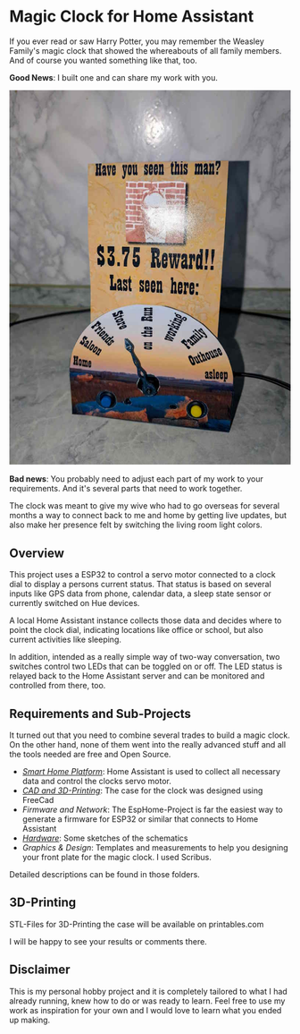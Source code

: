 # Magic Clock for Home Assistant

If you ever read or saw Harry Potter, you may remember the Weasley Family's magic clock that showed the whereabouts of all family members.
And of course you wanted something like that, too.

**Good News**: I built one and can share my work with you.

![Magic Clock Final](magic_clock.jpg)

**Bad news**: You probably need to adjust each part of my work to your requirements. And it's several parts that need to work together.

The clock was meant to give my wive who had to go overseas for several months a way to connect back to me and home by getting live updates, but also make her presence felt by switching the living room light colors.

## Overview

This project uses a ESP32 to control a servo motor connected to a clock dial to display a persons current status. That status is based on several inputs like GPS data from phone, calendar data, a sleep state sensor or currently switched on Hue devices.

A local Home Assistant instance collects those data and decides where to point the clock dial, indicating locations like office or school, but also current activities like sleeping.

In addition, intended as a really simple way of two-way conversation, two switches control two LEDs that can be toggled on or off. The LED status is relayed back to the Home Assistant server and can be monitored and controlled from there, too.

## Requirements and Sub-Projects

It turned out that you need to combine several trades to build a magic clock. On the other hand, none of them went into the really advanced stuff and all the tools needed are free and Open Source.

- _[Smart Home Platform](homeassistant/)_: Home Assistant is used to collect all necessary data and control the clocks servo motor.
- _[CAD and 3D-Printing](CAD/)_: The case for the clock was designed using FreeCad
- _Firmware and Network_: The EspHome-Project is far the easiest way to generate a firmware for ESP32 or similar that connects to Home Assistant
- _[Hardware](schematics/)_: Some sketches of the schematics
- _Graphics & Design_: Templates and measurements to help you designing your front plate for the magic clock. I used Scribus.

Detailed descriptions can be found in those folders.

## 3D-Printing

STL-Files for 3D-Printing the case will be available on printables.com

I will be happy to see your results or comments there.

## Disclaimer

This is my personal hobby project and it is completely tailored to what I had already running, knew how to do or was ready to learn. Feel free to use my work as inspiration for your own and I would love to learn what you ended up making.
